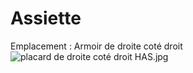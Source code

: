 # Assiette
Emplacement : Armoir de droite coté droit ![placard de droite coté droit HAS.jpg](/placard%20de%20droite%20cot%C3%A9%20droit%20HAS.jpg)
